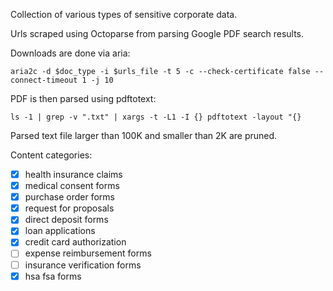 Collection of various types of sensitive corporate data.

Urls scraped using Octoparse from parsing Google PDF search results.

Downloads are done via aria:

`aria2c -d $doc_type -i $urls_file -t 5 -c --check-certificate false --connect-timeout 1 -j 10`

PDF is then parsed using pdftotext:

`ls -1 | grep -v ".txt" | xargs -t -L1 -I {} pdftotext -layout "{}`

Parsed text file larger than 100K and smaller than 2K are pruned.


Content categories:

- [x] health insurance claims
- [x] medical consent forms
- [x] purchase order forms
- [x] request for proposals
- [x] direct deposit forms
- [x] loan applications
- [x] credit card authorization
- [ ] expense reimbursement forms
- [ ] insurance verification forms
- [x] hsa fsa forms
